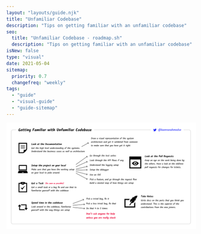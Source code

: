 ```yaml
---
layout: "layouts/guide.njk"
title: "Unfamiliar Codebase"
description: "Tips on getting familiar with an unfamiliar codebase"
seo:
  title: "Unfamiliar Codebase - roadmap.sh"
  description: "Tips on getting familiar with an unfamiliar codebase"
isNew: false
type: "visual"
date: 2021-05-04
sitemap:
  priority: 0.7
  changefreq: "weekly"
tags:
  - "guide"
  - "visual-guide"
  - "guide-sitemap"
---
```


[![](/assets/guides/unfamiliar-codebase.png)](/assets/guides/unfamiliar-codebase.png)

